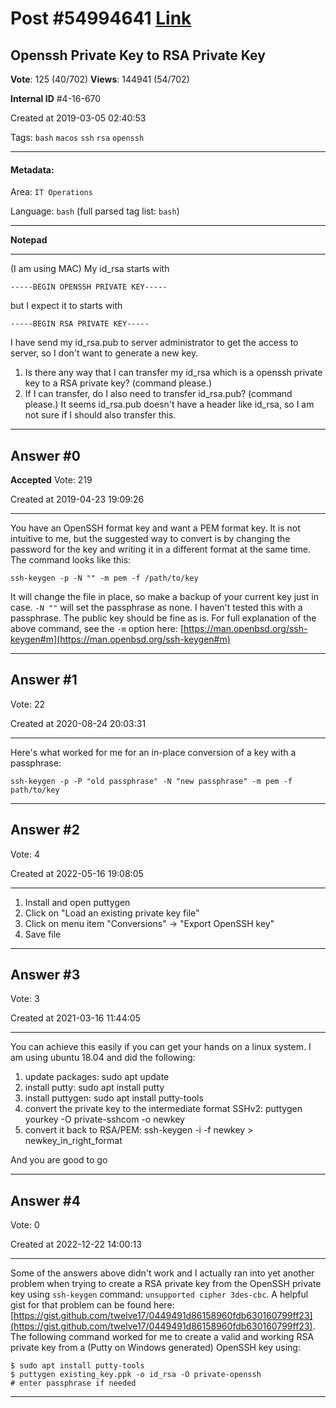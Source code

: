 
# Post \#54994641 [Link](https://stackoverflow.com/questions/54994641/)

## Openssh Private Key to RSA Private Key

**Vote**: 125 (40/702) **Views**: 144941 (54/702) 

**Internal ID** \#4-16-670

Created at 2019-03-05 02:40:53

Tags: `bash` `macos` `ssh` `rsa` `openssh`

----------

#### Metadata:

Area: `IT Operations`

Language: `bash` (full parsed tag list: `bash`)

----------

**Notepad**


----------

(I am using MAC)
My id_rsa starts with
```
-----BEGIN OPENSSH PRIVATE KEY-----
```

but I expect it to starts with
```
-----BEGIN RSA PRIVATE KEY-----
```

I have send my id_rsa.pub to server administrator to get the access to server, so I don't want to generate a new key.

1. Is there any way that I can transfer my id_rsa which is a openssh private key to a RSA private key? (command please.)
2. If I can transfer, do I also need to transfer id_rsa.pub? (command please.) It seems id_rsa.pub doesn't have a header like id_rsa, so I am not sure if I should also transfer this.




----------
        
## Answer \#0

**Accepted** Vote: 219

Created at 2019-04-23 19:09:26

------------

You have an OpenSSH format key and want a PEM format key. It is not intuitive to me, but the suggested way to convert is by changing the password for the key and writing it in a different format at the same time.
The command looks like this:
```
ssh-keygen -p -N "" -m pem -f /path/to/key
```

It will change the file in place, so make a backup of your current key just in case. `-N ""` will set the passphrase as none. I haven't tested this with a passphrase.
The public key should be fine as is.
For full explanation of the above command, see the `-m` option here: [https://man.openbsd.org/ssh-keygen#m](https://man.openbsd.org/ssh-keygen#m)


------------
    
    
## Answer \#1

 Vote: 22

Created at 2020-08-24 20:03:31

------------

Here's what worked for me for an in-place conversion of a key with a passphrase:
```
ssh-keygen -p -P "old passphrase" -N "new passphrase" -m pem -f path/to/key
```



------------
    
    
## Answer \#2

 Vote: 4

Created at 2022-05-16 19:08:05

------------


1. Install and open puttygen
2. Click on "Load an existing private key file"
3. Click on menu item "Conversions" -> "Export OpenSSH key"
4. Save file




------------
    
    
## Answer \#3

 Vote: 3

Created at 2021-03-16 11:44:05

------------

You can achieve this easily if you can get your hands on a linux system. I am using ubuntu 18.04 and did the following:

1. update packages: sudo apt update
2. install putty: sudo apt install putty
3. install puttygen: sudo apt install putty-tools
4. convert the private key to the intermediate format SSHv2: puttygen yourkey -O private-sshcom -o newkey
5. convert it back to RSA/PEM: ssh-keygen -i -f newkey > newkey_in_right_format


And you are good to go


------------
    
    
## Answer \#4

 Vote: 0

Created at 2022-12-22 14:00:13

------------

Some of the answers above didn't work and I actually ran into yet another problem when trying to create a RSA private key from the OpenSSH private key using `ssh-keygen` command: `unsupported cipher 3des-cbc`. A helpful gist for that problem can be found here: [https://gist.github.com/twelve17/0449491d86158960fdb630160799ff23](https://gist.github.com/twelve17/0449491d86158960fdb630160799ff23).
The following command worked for me to create a valid and working RSA private key from a (Putty on Windows generated) OpenSSH key using:
```
$ sudo apt install putty-tools
$ puttygen existing_key.ppk -o id_rsa -O private-openssh
# enter passphrase if needed
```



------------
    
    